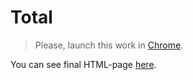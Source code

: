 # Total

> Please, launch this work in [Chrome](https://www.google.com/intl/uk_ua/chrome/).

You can see final HTML-page [here](https://mezgoodle.github.io/canvas-graph-visualize/Lab_rob_5/).